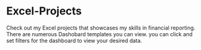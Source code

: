 # Excel-Projects
Check out my Excel projects that showcases my skills in financial reporting. 
There are numerous Dashobard templates you can view.
you can click and set filters for the dashboard to view your desired data.
